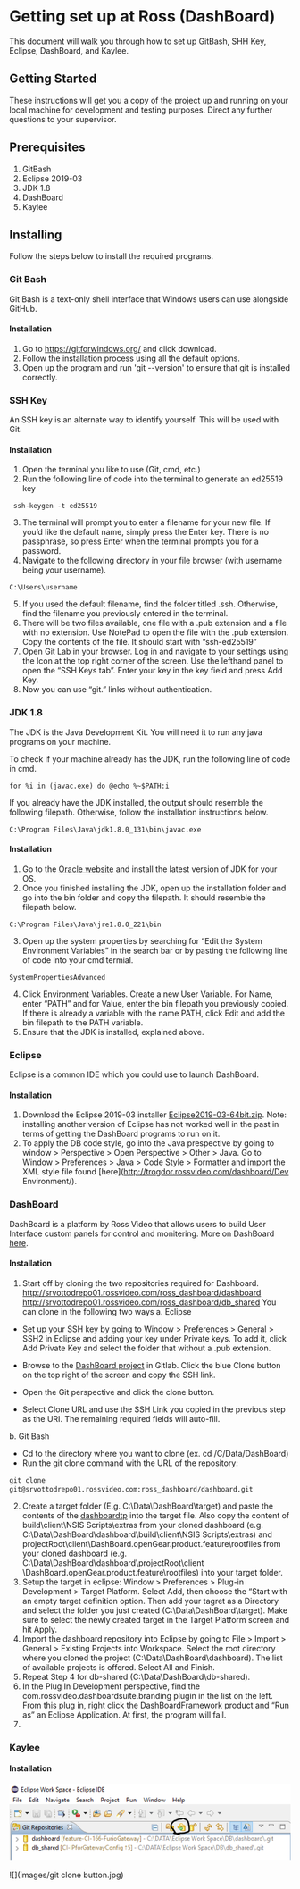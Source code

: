 ﻿# Getting set up at Ross (DashBoard)

This document will walk you through how to set up GitBash, SHH Key, Eclipse, DashBoard, and Kaylee.

## Getting Started

These instructions will get you a copy of the project up and running on your local machine for development and testing purposes. Direct any further questions to your supervisor. 

## Prerequisites
1. GitBash
2. Eclipse 2019-03
3. JDK 1.8
4. DashBoard
5. Kaylee

## Installing
Follow the steps below to install the required programs.

### Git Bash
Git Bash is a text-only shell interface that Windows users can use alongside GitHub.
 
#### Installation
1. Go to https://gitforwindows.org/ and click download.
2. Follow the installation process using all the default options.
3. Open up the program and run 'git --version' to ensure that git is installed correctly.

### SSH Key
An SSH key is an alternate way to identify yourself. This will be used with Git.

#### Installation
1. Open the terminal you like to use (Git, cmd, etc.)
2. Run the following line of code into the terminal to generate an ed25519 key
```
 ssh-keygen -t ed25519
```
3. The terminal will prompt you to enter a filename for your new file. If you’d like the default name, simply press the Enter key. There is no passphrase, so press Enter when the terminal prompts you for a password.
4. Navigate to the following directory in your file browser (with username being your username).
```
C:\Users\username
```
5. If you used the default filename, find the folder titled .ssh. Otherwise, find the filename you previously entered in the terminal.
6. There will be two files available, one file with a .pub extension and a file with no extension. Use NotePad to open the file with the .pub extension. Copy the contents of the file. It should start with “ssh-ed25519”
7. Open Git Lab in your browser. Log in and navigate to your settings using the Icon at the top right corner of the screen. Use the lefthand panel to open the “SSH Keys tab”. Enter your key in the key field and press Add Key.
8. Now you can use “git.” links without authentication. 

### JDK 1.8
The JDK is the Java Development Kit. You will need it to run any java programs on your machine.

To check if your machine already has the JDK, run the following line of code in cmd. 

```
for %i in (javac.exe) do @echo %~$PATH:i
``` 

If you already have the JDK installed, the output should resemble the following filepath. Otherwise, follow the installation instructions below.

```
C:\Program Files\Java\jdk1.8.0_131\bin\javac.exe
```

#### Installation
1. Go to the [Oracle website](https://www.oracle.com/technetwork/java/javase/downloads/jdk8-downloads-2133151.html) and install the latest version of JDK for your OS. 
2. Once you finished installing the JDK, open up the installation folder and go into the bin folder and copy the filepath. It should resemble the filepath below.
```
C:\Program Files\Java\jre1.8.0_221\bin
```
3. Open up the system properties by searching for “Edit the System Environment Variables” in the search bar or by pasting the following line of code into your cmd termial.
```
SystemPropertiesAdvanced
```
4. Click Environment Variables. Create a new User Variable. For Name, enter “PATH” and for Value, enter the bin filepath you previously copied. If there is already a variable with the name PATH, click Edit and add the bin filepath to the PATH variable. 
5. Ensure that the JDK is installed, explained above. 
### Eclipse
Eclipse is a common IDE which you could use to launch DashBoard.

#### Installation
1. Download the Eclipse 2019-03 installer [Eclipse2019-03-64bit.zip]( http://trogdor.rossvideo.com/dashboard/Dev%20Environment/Eclipse2019-03-64bit.zip). Note: installing another version of Eclipse has not worked well in the past in terms of getting the DashBoard programs to run on it.
2. To apply the DB code style, go into the Java prespective by going to window > Perspective > Open Perspective > Other > Java. Go to Window > Preferences > Java > Code Style > Formatter and import the XML style file found [here](http://trogdor.rossvideo.com/dashboard/Dev Environment/).

### DashBoard
DashBoard is a platform by Ross Video that allows users to build User Interface custom panels for control and monitering. More on DashBoard [here](https://www.rossvideo.com/products-services/management-systems/automated-production-control/dashboard/).

#### Installation
1. Start off by cloning the two repositories required for Dashboard.
	http://srvottodrepo01.rossvideo.com/ross_dashboard/dashboard 
	http://srvottodrepo01.rossvideo.com/ross_dashboard/db_shared
You can clone in the following two ways
a. Eclipse 
- Set up your SSH key by going to Window > Preferences > General > SSH2 in Eclipse and adding your key under Private keys. To add it, click Add Private Key and select the folder that without a .pub extension.
- Browse to the [DashBoard project](http://srvottodrepo01.rossvideo.com/ross_dashboard/dashboard) in Gitlab. Click the blue Clone button on the top right of the screen and copy the SSH link. 
- Open the Git perspective and click the clone button.

- Select Clone URL and use the SSH Link you copied in the previous step as the URI. The remaining required fields will auto-fill.

b. Git Bash
- Cd to the directory where you want to clone (ex. cd /C/Data/DashBoard)
- Run the git clone command with the URL of the repository:
```
git clone git@srvottodrepo01.rossvideo.com:ross_dashboard/dashboard.git
```
2. Create a target folder (E.g. C:\Data\DashBoard\target) and paste the contents of the [dashboardtp](file://srvottfp01/Company/Project%20Files/dashboard/Binaries/Dev%20Environment/dashboardtp.zip) into the target file. Also copy the content of build\client\NSIS Scripts\extras from your cloned dashboard (e.g. C:\Data\DashBoard\dashboard\build\client\NSIS Scripts\extras) and projectRoot\client\DashBoard.openGear.product.feature\rootfiles from your cloned dashboard (e.g. C:\Data\DashBoard\dashboard\projectRoot\client \DashBoard.openGear.product.feature\rootfiles) into your target folder.
3. Setup the target in eclipse: Window > Preferences > Plug-in Development > Target Platform. Select Add, then choose the “Start with an empty target definition option. Then add your tagret as a Directory and select the folder you just created (C:\Data\DashBoard\target). Make sure to select the newly created target in the Target Platform screen and hit Apply. 
4. Import the dashboard repository into Eclipse by going to File > Import > General > Existing Projects into Workspace. Select the root directory where you cloned the project (C:\Data\DashBoard\dashboard). The list of available projects is offered. Select All and Finish. 
5. Repeat Step 4 for db-shared (C:\Data\DashBoard\db-shared).
6. In the Plug In Development perspective, find the com.rossvideo.dashboardsuite.branding plugin in the list on the left. From this plug in, right click the DashBoardFramework product and “Run as” an Eclipse Application. At first, the program will fail.
7. 

### Kaylee

#### Installation
![](/images/image1.png)

![](images/git clone button.jpg)
